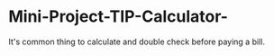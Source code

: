 # Mini-Project-TIP-Calculator-
It's common thing to calculate and double check before paying a bill.
